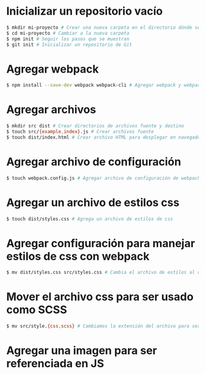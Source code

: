 # Inicializar un repositorio vacío

```sh
$ mkdir mi-proyecto # Crear una nueva carpeta en el directorio dónde se está.
$ cd mi-proyecto # Cambiar a la nueva carpeta
$ npm init # Seguir los pasos que se muestran
$ git init # Inicializar un repositorio de Git
```

# Agregar webpack

```sh
$ npm install --save-dev webpack webpack-cli # Agregar webpack y webpack-cli
```

# Agregar archivos

```sh
$ mkdir src dist # Crear directorios de archivos fuente y destino
$ touch src/{example,index}.js # Crear archivos fuente
$ touch dist/index.html # Crear archivo HTML para desplegar en navegador
```

# Agregar archivo de configuración

```sh
$ touch webpack.config.js # Agregar archivo de configuración de webpack
```

# Agregar un archivo de estilos css

```sh
$ touch dist/styles.css # Agrega un archivo de estilos de css
```

# Agregar configuración para manejar estilos de css con webpack
```sh
$ mv dist/styles.css src/styles.css # Cambia el archivo de estilos al directorio fuente
```

# Mover el archivo css para ser usado como SCSS
```sh
$ mv src/style.{css,scss} # Cambiamos la extensión del archivo para ser interpetado como SCSS
```

# Agregar una imagen para ser referenciada en JS
